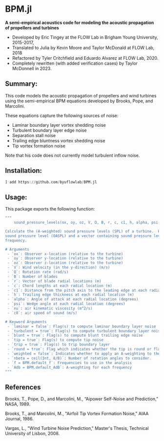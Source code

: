 # BPM.jl

**A semi-empirical acoustics code for modeling the acoustic propagation of propellers and turbines** 

 - Developed by Eric Tingey at the FLOW Lab in Brigham Young University, 2015-2017,
 - Translated to Julia by Kevin Moore and Taylor McDonald at FLOW Lab, 2018
 - Refactored by Tyler Critchfield and Eduardo Alvarez at FLOW Lab, 2020.
 - Completely rewritten (with added verification cases) by Taylor McDonnell in 2023.

## Summary:

This code models the acoustic propagation of propellers and wind turbines using the semi-empirical BPM equations developed by Brooks, Pope, and Marcolini.  

These equations capture the following sources of noise:
 - Laminar boundary layer vortex shedding noise
 - Turbulent boundary layer edge noise
 - Separation stall noise
 - Trailing edge bluntness vortex shedding noise  
 - Tip vortex formation noise

Note that his code does not currently model turbulent inflow noise. 

## Installation:

```julia
] add https://github.com/byuflowlab/BPM.jl
```

## Usage:

This package exports the following function:

```julia
"""
    sound_pressure_levels(ox, oy, oz, V, Ω, B, r, c, c1, h, alpha, psi, nu, c0; kwargs...)

Calculate the (A-weighted) sound pressure levels (SPL) of a turbine.  Return the overall
sound pressure level (OASPL) and a vector containing sound pressure levels (SPL) for each
frequency.

# Arguments
 - `ox`: Observer x-location (relative to the turbine)
 - `oy`: Observer y-location (relative to the turbine)
 - `oz`: Observer z-location (relative to the turbine)
 - `V`: Wind velocity (in the y-direction) (m/s)
 - `Ω`: Rotation rate (rad/s)
 - `B`: Number of blades
 - `r`: Vector of blade radial locations (m)
 - `c`: Chord lengths at each radial location (m)
 - `c1`: Distance from the pitch axis to the leading edge at each radial location (m)
 - `h`: Trailing edge thickness at each radial location (m)
 - `alpha`: Angle of attack at each radial location (degrees)
 - `psi`: Wedge angle at each radial location (degrees)
 - `nu`: air kinematic viscosity (m^2/s)
 - `c0`: air speed of sound (m/s)

# Keyword Arguments
 - `laminar = false`: Flag(s) to compute laminar boundary layer noise
 - `turbulent = true`: Flag(s) to compute turbulent boundary layer noise
 - `blunt = true`: Flag(s) to compute blunt trailing edge noise
 - `tip = true`: Flag(s) to compute tip noise
 - `trip = true`: Flag(s) to trip boundary layer
 - `round = true`: Flag which indicates whether the tip is round or flat
 - `weighted = false`: Indicates whether to apply an A-weighting to the sound pressure levels
 - `nbeta = ceil(Int, 8/B)`: Number of rotation angles to consider.
 - `f = BPM.default_f`: Frequencies to use in the analysis
 - `Adb = BPM.default_AdB`: A-weighting for each frequency
"""
```

## References

Brooks, T., Pope, D., and Marcolini, M., “Aipower Self-Noise and Prediction,” NASA, 1989.

Brooks, T., and Marcolini, M., "Airfoil Tip Vortex Formation Noise," AIAA Journal, 1986.

Vargas, L., "Wind Turbine Noise Prediction," Master's Thesis, Technical University of Lisbon, 2008.
